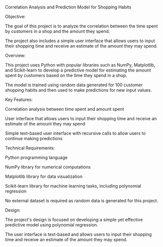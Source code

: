 Correlation Analysis and Prediction Model for Shopping Habits

Objective:

The goal of this project is to analyze the correlation between the time spent by customers in a shop and the amount they spend. 

The project also includes a simple user interface that allows users to input their shopping time and receive an estimate of the amount they may spend.

Overview:

This project uses Python with popular libraries such as NumPy, Matplotlib, and Scikit-learn to develop a predictive model for estimating the amount spent by customers based on the time they spend in a shop. 

The model is trained using random data generated for 100 customer shopping habits and then used to make predictions for new input values.

Key Features:

Correlation analysis between time spent and amount spent

User interface that allows users to input their shopping time and receive an estimate of the amount they may spend

Simple text-based user interface with recursive calls to allow users to continue making predictions

Technical Requirements:

Python programming language

NumPy library for numerical computations

Matplotlib library for data visualization

Scikit-learn library for machine learning tasks, including polynomial regression

No external dataset is required as random data is generated for this project.

Design:

The project's design is focused on developing a simple yet effective predictive model using polynomial regression. 

The user interface is text-based and allows users to input their shopping time and receive an estimate of the amount they may spend.
